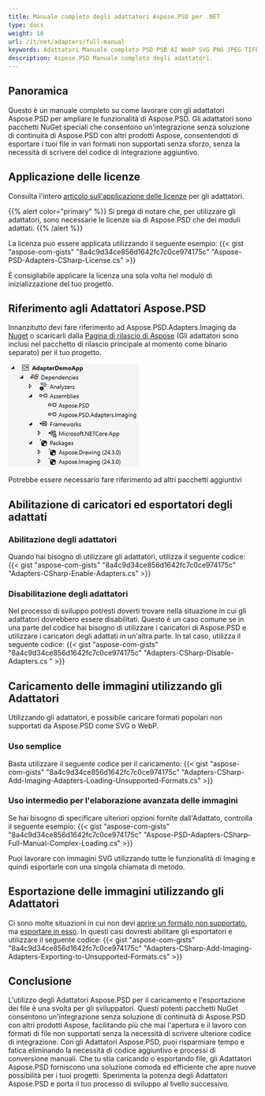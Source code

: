 ```yaml
---
title: Manuale completo degli adattatori Aspose.PSD per .NET
type: docs
weight: 10
url: /it/net/adapters/full-manual
keywords: Adattatori Manuale completo PSD PSB AI WebP SVG PNG JPEG TIFF GIF BMP guida rapida
description: Aspose.PSD Manuale completo degli adattatori.
---
```


## Panoramica

Questo è un manuale completo su come lavorare con gli adattatori Aspose.PSD per ampliare le funzionalità di Aspose.PSD. Gli adattatori sono pacchetti NuGet speciali che consentono un'integrazione senza soluzione di continuità di Aspose.PSD con altri prodotti Aspose, consentendoti di esportare i tuoi file in vari formati non supportati senza sforzo, senza la necessità di scrivere del codice di integrazione aggiuntivo.

## Applicazione delle licenze

Consulta l'intero [articolo sull'applicazione delle licenze](/psd/it/net/adapters/license) per gli adattatori.

{{% alert color="primary" %}}
Si prega di notare che, per utilizzare gli adattatori, sono necessarie le licenze sia di Aspose.PSD che dei moduli adattati.
{{% /alert %}}

La licenza può essere applicata utilizzando il seguente esempio:
{{< gist "aspose-com-gists" "8a4c9d34ce856d1642fc7c0ce974175c" "Aspose-PSD-Adapters-CSharp-License.cs" >}}

È consigliabile applicare la licenza una sola volta nel modulo di inizializzazione del tuo progetto.

## Riferimento agli Adattatori Aspose.PSD

Innanzitutto devi fare riferimento ad Aspose.PSD.Adapters.Imaging da [Nuget](https://www.nuget.org/aspose.psd.adapters.imaging) o scaricarli dalla [Pagina di rilascio di Aspose](https://releases.aspose.com/psd/net/) (Gli adattatori sono inclusi nel pacchetto di rilascio principale al momento come binario separato) per il tuo progetto.

![Riferimenti necessari](references.png)

Potrebbe essere necessario fare riferimento ad altri pacchetti aggiuntivi

## Abilitazione di caricatori ed esportatori degli adattati

### Abilitazione degli adattatori
Quando hai bisogno di utilizzare gli adattatori, utilizza il seguente codice:
{{< gist "aspose-com-gists" "8a4c9d34ce856d1642fc7c0ce974175c" "Adapters-CSharp-Enable-Adapters.cs" >}}

### Disabilitazione degli adattatori
Nel processo di sviluppo potresti doverti trovare nella situazione in cui gli adattatori dovrebbero essere disabilitati. Questo è un caso comune se in una parte del codice hai bisogno di utilizzare i caricatori di Aspose.PSD e utilizzare i caricatori degli adattati in un'altra parte. In tal caso, utilizza il seguente codice:
{{< gist "aspose-com-gists" "8a4c9d34ce856d1642fc7c0ce974175c" "Adapters-CSharp-Disable-Adapters.cs " >}}

## Caricamento delle immagini utilizzando gli Adattatori

Utilizzando gli adattatori, è possibile caricare formati popolari non supportati da Aspose.PSD come SVG o WebP.

### Uso semplice
Basta utilizzare il seguente codice per il caricamento:
{{< gist "aspose-com-gists" "8a4c9d34ce856d1642fc7c0ce974175c" "Adapters-CSharp-Add-Imaging-Adapters-Loading-Unsupported-Formats.cs" >}}

### Uso intermedio per l'elaborazione avanzata delle immagini
Se hai bisogno di specificare ulteriori opzioni fornite dall'Adattato, controlla il seguente esempio:
{{< gist "aspose-com-gists" "8a4c9d34ce856d1642fc7c0ce974175c" "Aspose-PSD-Adapters-CSharp-Full-Manual-Complex-Loading.cs" >}}

Puoi lavorare con immagini SVG utilizzando tutte le funzionalità di Imaging e quindi esportarle con una singola chiamata di metodo.

## Esportazione delle immagini utilizzando gli Adattatori

Ci sono molte situazioni in cui non devi [aprire un formato non supportato](/it/net/adapters/load-unsupported-formats), ma [esportare in esso](/it/net/adapters/export-to-unsupported-formats). In questi casi dovresti abilitare gli esportatori e utilizzare il seguente codice:
{{< gist "aspose-com-gists" "8a4c9d34ce856d1642fc7c0ce974175c" "Adapters-CSharp-Add-Imaging-Adapters-Exporting-to-Unsupported-Formats.cs" >}}

## Conclusione

L'utilizzo degli Adattatori Aspose.PSD per il caricamento e l'esportazione dei file è una svolta per gli sviluppatori. Questi potenti pacchetti NuGet consentono un'integrazione senza soluzione di continuità di Aspose.PSD con altri prodotti Aspose, facilitando più che mai l'apertura e il lavoro con formati di file non supportati senza la necessità di scrivere ulteriore codice di integrazione. Con gli Adattatori Aspose.PSD, puoi risparmiare tempo e fatica eliminando la necessità di codice aggiuntivo e processi di conversione manuali. Che tu stia caricando o esportando file, gli Adattatori Aspose.PSD forniscono una soluzione comoda ed efficiente che apre nuove possibilità per i tuoi progetti. Sperimenta la potenza degli Adattatori Aspose.PSD e porta il tuo processo di sviluppo al livello successivo.
